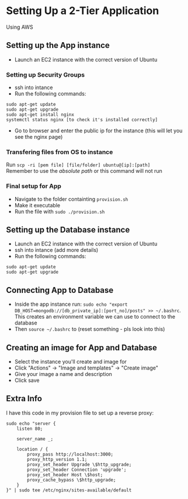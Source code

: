 # Setting Up a 2-Tier Application
Using AWS

## Setting up the App instance
- Launch an EC2 instance with the correct version of Ubuntu

### Setting up Security Groups

- ssh into intance
- Run the following commands:
```
sudo apt-get update
sudo apt-get upgrade
sudo apt-get install nginx
systemctl status nginx [to check it's installed correctly]
```
- Go to browser and enter the public ip for the instance (this will let you see the nginx page)

### Transfering files from OS to instance
Run `scp -ri [pem file] [file/folder] ubuntu@[ip]:[path]`  
Remember to use the _absolute path_ or this command will not run

### Final setup for App
- Navigate to the folder containting `provision.sh`
- Make it executable
- Run the file with `sudo ./provision.sh`

## Setting up the Database instance
- Launch an EC2 instance with the correct version of Ubuntu
- ssh into intance (add more details)
- Run the following commands:
```
sudo apt-get update
sudo apt-get upgrade
```

## Connecting App to Database
- Inside the app instance run: `sudo echo "export DB_HOST=mongodb://[db_private_ip]:[port_no]/posts" >> ~/.bashrc`. This creates an environment variable we can use to connect to the database
- Then `source ~/.bashrc` to (reset something - pls look into this)

## Creating an image for App and Database
- Select the instance you'll create and image for
- Click "Actions" -> "Image and templates" -> "Create image"
- Give your image a name and description
- Click save

## Extra Info
I have this code in my provision file to set up a reverse proxy:
```
sudo echo "server {
    listen 80;

    server_name _;

    location / {
        proxy_pass http://localhost:3000;
        proxy_http_version 1.1;
        proxy_set_header Upgrade \$http_upgrade;
        proxy_set_header Connection 'upgrade';
        proxy_set_header Host \$host;
        proxy_cache_bypass \$http_upgrade;
    }
}" | sudo tee /etc/nginx/sites-available/default
```